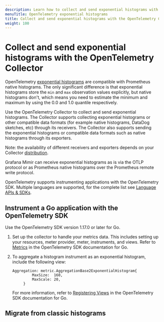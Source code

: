 ```yaml
---
description: Learn how to collect and send exponential histograms with the OpenTelemetry Collector
menuTitle: OpenTelemetry exponential histograms
title: Collect and send exponential histograms with the OpenTelemetry Collector
weight: 100
---
```


# Collect and send exponential histograms with the OpenTelemetry Collector

OpenTelemetry [exponential histograms](https://opentelemetry.io/docs/specs/otel/metrics/data-model/#exponentialhistogram) are compatible with Prometheus native histograms. The only significant difference is that exponential histograms store the `min` and `max`  observation values explicitly, but native histograms don't, which means you need to estimate the minimum and maximum by using the 0.0 and 1.0 quantile respectively. 

Use the OpenTelemetry Collector to collect and send exponential histograms. The Collector supports collecting exponential histograms or other compatible data formats (for example native histograms, DataDog sketches, etc) through its receivers. The Collector also supports sending the exponential histograms or compatible data formats such as native histograms through its exporters.

Note: the availability of different receivers and exporters depends on your Collector [distribution](https://opentelemetry.io/docs/concepts/distributions/).

Grafana Mimir can receive exponential histograms as is via the OTLP protocol or as Prometheus native histograms over the Prometheus remote write protocol.

OpenTelemetry supports instrumenting applications with the OpenTelemetry SDK. Multiple languages are supported, for the complete list see [Language APIs & SDKs](https://opentelemetry.io/docs/languages/).

## Instrument a Go application with the OpenTelemetry SDK

Use the OpenTelemetry SDK version 1.17.0 or later for Go.

1. Set up the collector to handle your metrics data. This includes setting up your resources, meter provider, meter, instruments, and views. Refer to [Metrics](https://opentelemetry.io/docs/languages/go/instrumentation/#metrics) in the OpenTelemetry SDK documentation for Go.
1. To aggregate a histogram instrument as an exponential histogram, include the following view:

   ```
   Aggregation: metric.AggregationBase2ExponentialHistogram{
			MaxSize:  160,
			MaxScale: 20,
		}
   ```

   For more information, refer to [Registering Views](https://opentelemetry.io/docs/languages/go/instrumentation/#registering-views) in the OpenTelemetry SDK documentation for Go.

## Migrate from classic histograms
